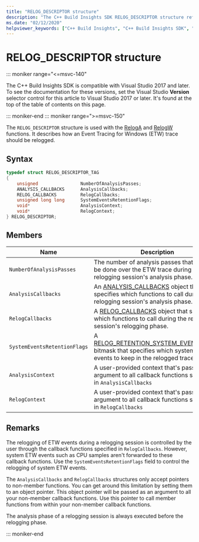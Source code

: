 ```yaml
---
title: "RELOG_DESCRIPTOR structure"
description: "The C++ Build Insights SDK RELOG_DESCRIPTOR structure reference."
ms.date: "02/12/2020"
helpviewer_keywords: ["C++ Build Insights", "C++ Build Insights SDK", "RELOG_DESCRIPTOR", "throughput analysis", "build time analysis", "vcperf.exe"]
---
```

# RELOG_DESCRIPTOR structure

::: moniker range="<=msvc-140"

The C++ Build Insights SDK is compatible with Visual Studio 2017 and later. To see the documentation for these versions, set the Visual Studio **Version** selector control for this article to Visual Studio 2017 or later. It's found at the top of the table of contents on this page.

::: moniker-end
::: moniker range=">=msvc-150"

The `RELOG_DESCRIPTOR` structure is used with the [RelogA](../functions/relog-a.md) and [RelogW](../functions/relog-w.md) functions. It describes how an Event Tracing for Windows (ETW) trace should be relogged.

## Syntax

```cpp
typedef struct RELOG_DESCRIPTOR_TAG
{
    unsigned                NumberOfAnalysisPasses;
    ANALYSIS_CALLBACKS      AnalysisCallbacks;
    RELOG_CALLBACKS         RelogCallbacks;
    unsigned long long      SystemEventsRetentionFlags;
    void*                   AnalysisContext;
    void*                   RelogContext;
} RELOG_DESCRIPTOR;
```

## Members

| Name | Description |
|--|--|
| `NumberOfAnalysisPasses` | The number of analysis passes that should be done over the ETW trace during the relogging session's analysis phase. |
| `AnalysisCallbacks` | An [ANALYSIS_CALLBACKS](analysis-callbacks-struct.md) object that specifies which functions to call during the relogging session's analysis phase. |
| `RelogCallbacks` | A [RELOG_CALLBACKS](relog-callbacks-struct.md) object that specifies which functions to call during the relogging session's relogging phase. |
| `SystemEventsRetentionFlags` | A [RELOG_RETENTION_SYSTEM_EVENT_FLAGS](relog-retention-system-event-flags-constants.md) bitmask that specifies which system ETW events to keep in the relogged trace. |
| `AnalysisContext` | A user-provided context that's passed as an argument to all callback functions specified in `AnalysisCallbacks` |
| `RelogContext` | A user-provided context that's passed as an argument to all callback functions specified in `RelogCallbacks` |

## Remarks

The relogging of ETW events during a relogging session is controlled by the user through the callback functions specified in `RelogCallbacks`. However, system ETW events such as CPU samples aren't forwarded to these callback functions. Use the `SystemEventsRetentionFlags` field to control the relogging of system ETW events.

The `AnalysisCallbacks` and `RelogCallbacks` structures only accept pointers to non-member functions. You can get around this limitation by setting them to an object pointer. This object pointer will be passed as an argument to all your non-member callback functions. Use this pointer to call member functions from within your non-member callback functions.

The analysis phase of a relogging session is always executed before the relogging phase.

::: moniker-end
